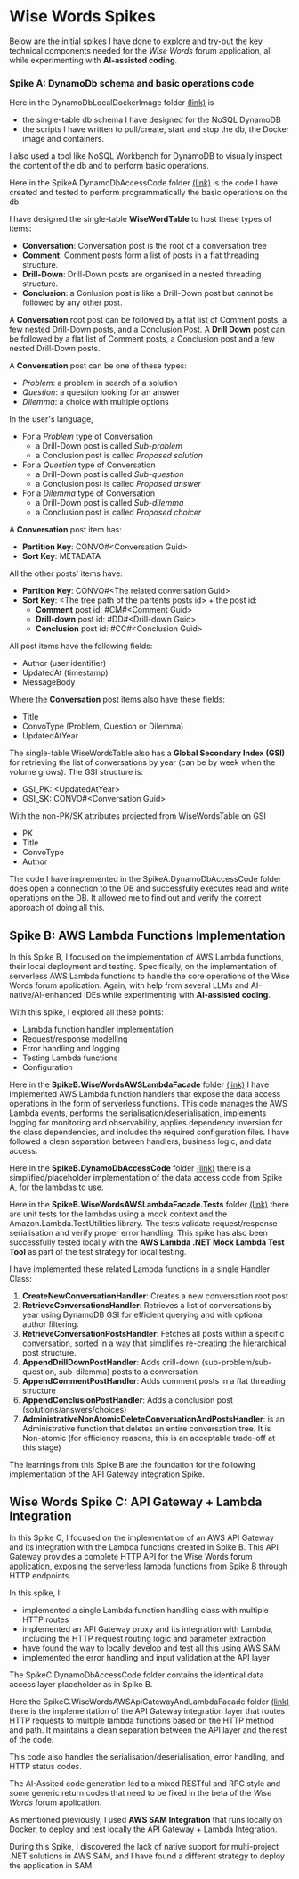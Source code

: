 # Wise Words Spikes

Below are the initial spikes I have done to explore and try-out the key technical components needed for the *Wise Words* forum application, all while experimenting with **AI-assisted coding**.


### Spike A: DynamoDb schema and basic operations code  

Here in the DynamoDbLocalDockerImage folder [(link)](../../DynamoDbLocalDockerImage) is 
- the single-table db schema I have designed for the NoSQL DynamoDB
- the scripts I have written to pull/create, start and stop the db, the Docker image and containers.

I also used a tool like NoSQL Workbench for DynamoDB to visually inspect the content of the db and to perform basic operations.

Here in the SpikeA.DynamoDbAccessCode folder [(link)](SpikeA.DynamoDbAccessCode) is the code I have created and tested to perform programmatically the basic operations on the db.

I have designed the single-table **WiseWordTable** to host these types of items:
- **Conversation**: Conversation post is the root of a conversation tree
- **Comment**: Comment posts form a list of posts in a flat threading structure.
- **Drill-Down**: Drill-Down posts are organised in a nested threading structure.
- **Conclusion**: a Conlusion post is like a Drill-Down post but cannot be followed by any other post.

A **Conversation** root post can be followed by a flat list of Comment posts, a few nested Drill-Down posts, and a Conclusion Post. A **Drill Down** post can be followed by a flat list of Comment posts, a Conclusion post and a few nested Drill-Down posts.


A **Conversation** post can be one of these types:
- *Problem*: a problem in search of a solution
- *Question*: a question looking for an answer
- *Dilemma*: a choice with multiple options

In the user's language,
- For a *Problem* type of Conversation 
  - a Drill-Down post is called *Sub-problem*
  - a Conclusion post is called *Proposed solution*
- For a *Question* type of Conversation
  - a Drill-Down post is called *Sub-question*
  - a Conclusion post is called *Proposed answer*
- For a *Dilemma* type of Conversation
  - a Drill-Down post is called *Sub-dilemma*
  - a Conclusion post is called *Proposed choicer*


A **Conversation** post item has:
- **Partition Key**: CONVO#&lt;Conversation Guid&gt;
- **Sort Key**: METADATA


All the other posts' items have:
- **Partition Key**: CONVO#&lt;The related conversation Guid&gt;
- **Sort Key**: &lt;The tree path of the partents posts id&gt; + the post id:
  - **Comment** post id: #CM#&lt;Comment Guid&gt;
  - **Drill-down** post id: #DD#&lt;Drill-down Guid&gt;
  - **Conclusion** post id: #CC#&lt;Conclusion Guid&gt;

All post items have the following fields:
- Author (user identifier)
- UpdatedAt (timestamp)
- MessageBody

Where the **Conversation** post items also have these fields:
- Title
- ConvoType (Problem, Question or Dilemma)
- UpdatedAtYear

The single-table WiseWordsTable also has a **Global Secondary Index (GSI)** for retrieving the list of conversations by year (can be by week when the volume grows). The GSI structure is:
- GSI_PK: &lt;UpdatedAtYear&gt;
- GSI_SK: CONVO#&lt;Conversation Guid&gt;

With the non-PK/SK attributes projected from WiseWordsTable on GSI
- PK
- Title
- ConvoType
- Author

The code I have implemented in the SpikeA.DynamoDbAccessCode folder does open a connection to the DB and successfully executes read and write operations on the DB. It allowed me to find out and verify the correct approach of doing all this.

## Spike B: AWS Lambda Functions Implementation

In this Spike B, I focused on the implementation of AWS Lambda functions, their local deployment and testing. Specifically, on the implementation of serverless AWS Lambda functions to handle the core operations of the Wise Words forum application. Again, with help from several LLMs and AI-native/AI-enhanced IDEs while experimenting with **AI-assisted coding**.

With this spike, I explored all these points:
- Lambda function handler implementation
- Request/response modelling
- Error handling and logging
- Testing Lambda functions
- Configuration 

Here in the **SpikeB.WiseWordsAWSLambdaFacade** folder [(link)](SpikeB.WiseWordsAWSLambdaFacade) I have implemented AWS Lambda function handlers that expose the data access operations in the form of serverless functions. This code manages the AWS Lambda events, performs the serialisation/deserialisation, implements logging for monitoring and observability, applies dependency inversion for the class dependencies, and includes the required configuration files. I have followed a clean separation between handlers, business logic, and data access. 

Here in the **SpikeB.DynamoDbAccessCode** folder [(link)](SpikeB.DynamoDbAccessCode) there is a simplified/placeholder implementation of the data access code from Spike A, for the lambdas to use.

Here in the **SpikeB.WiseWordsAWSLambdaFacade.Tests** folder [(link)](SpikeB.WiseWordsAWSLambdaFacade.Tests) there are unit tests for the lambdas using a mock context and the Amazon.Lambda.TestUtilities library. The tests validate request/response serialisation and verify proper error handling. This spike has also been successfully tested locally with the **AWS Lambda .NET Mock Lambda Test Tool** as part of the test strategy for local testing.


I have implemented these related Lambda functions in a single Handler Class:

1. **CreateNewConversationHandler**: Creates a new conversation root post
2. **RetrieveConversationsHandler**: Retrieves a list of conversations by year using DynamoDB GSI for efficient querying and with optional author filtering.
3. **RetrieveConversationPostsHandler**: Fetches all posts within a specific conversation, sorted in a way that simplifies re-creating the hierarchical post structure.
4. **AppendDrillDownPostHandler**: Adds drill-down (sub-problem/sub-question, sub-dilemma) posts to a conversation
5. **AppendCommentPostHandler**: Adds comment posts in a flat threading structure
6. **AppendConclusionPostHandler**: Adds a conclusion post (solutions/answers/choices)
7. **AdministrativeNonAtomicDeleteConversationAndPostsHandler**: is an Administrative function that deletes an entire conversation tree. It is Non-atomic (for efficiency reasons, this is an acceptable trade-off at this stage)

The learnings from this Spike B are the foundation for the following implementation of the API Gateway integration Spike.

## Wise Words Spike C: API Gateway + Lambda Integration

In this Spike C, I focused on the implementation of an AWS API Gateway and its integration with the Lambda functions created in Spike B. This API Gateway provides a complete HTTP API for the Wise Words forum application, exposing the serverless lambda functions from Spike B through HTTP endpoints.


In this spike, I:
- implemented a single Lambda function handling class with multiple HTTP routes
- implemented an API Gateway proxy and its integration with Lambda, including the HTTP request routing logic and parameter extraction
- have found the way to locally develop and test all this using AWS SAM
- implemented the error handling and input validation at the API layer


The SpikeC.DynamoDbAccessCode folder contains the identical data access layer placeholder as in Spike B.

Here the SpikeC.WiseWordsAWSApiGatewayAndLambdaFacade folder [(link)](Spikes/SpikeC.WiseWordsAWSApiGatewayAndLambdaFacade) there is the implementation of the API Gateway integration layer that routes HTTP requests to multiple lambda functions based on the HTTP method and path. It maintains a clean separation between the API layer and the rest of the code.

This code also handles the serialisation/deserialisation, error handling, and HTTP status codes.

The AI-Assited code generation led to a mixed RESTful and RPC style and some generic return codes that need to be fixed in the beta of the *Wise Words* forum application.

As mentioned previously, I used **AWS SAM Integration** that runs locally on Docker, to deploy and test locally the API Gateway + Lambda Integration.

During this Spike, I discovered the lack of native support for multi-project .NET solutions in AWS SAM, and I have found a different strategy to deploy the application in SAM.

